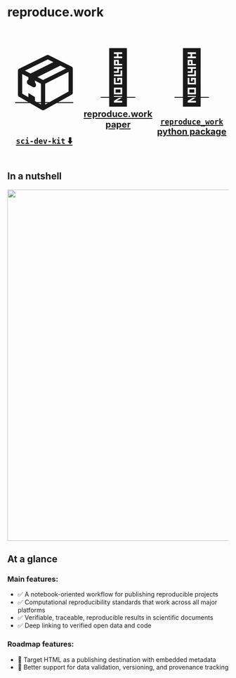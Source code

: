 # reproduce.work

<!-- WARNING: THIS FILE WAS AUTOGENERATED! DO NOT EDIT! -->

<div style="display:flex;">

<div style="flex:1; text-align: center;">

<a href="https://github.com/reproduce-work/sci-dev-kit">
<h1>
<span style="font-size:120px;">📦</span> <br/>
<span style="font-size: 20px; margin-top:-10px;"><code>sci-dev-kit</code>
⬇️ </span>
</h1>

</a>

</div>

<div style="flex:1;  text-align: center;">

<a href="https://github.com/reproduce-work/reproduce-work/">
<h1>
<span style="font-size:120px;">📃</span> <br/>
<span style="font-size: 20px; margin-top:-10px;">reproduce.work
paper</span>
</h1>

</a>

</div>

<div style="flex:1; text-align: center;">

<a href="https://github.com/reproduce-work/reproduce-work/">
<h1>
<span style="font-size:120px;">📀</span><br/>

<div style="font-size: 20px">

<span style="margin-top:-10px;"><code>reproduce_work</code></span> <br/>
<span style="margin-top:-20px;"> python package</span>

</div>

</h1>

</a>

</div>

</div>

## In a nutshell

<div style="text-align:center;">

<img src="img/nutshell.png" width="800px" />

</div>

## At a glance

### Main features:

- ✅ A notebook-oriented workflow for publishing reproducible projects
- ✅ Computational reproducibility standards that work across all major
  platforms
- ✅ Verifiable, traceable, reproducible results in scientific documents
- ✅ Deep linking to verified open data and code

### Roadmap features:

- 🔳 Target HTML as a publishing destination with embedded metadata
- 🔳 Better support for data validation, versioning, and provenance
  tracking

<!--
## Current support
&#10;Currently, we have examples and templates for the following workflows:
- [Jupyter](https://jupyter.org/)
- [Rmarkdown/RStudio](https://rmarkdown.rstudio.com/)
- [R](https://www.r-project.org/)
- [Python](https://www.python.org/)
- [Julia](https://julialang.org/)
&#10;Creating new templates [(link coming soon]()) is easy and encouraged for any workflow that can be containerized. The goal is to provide a framework that can be used to create a reproducible workflow for any computational task.
&#10;
Future targets:
- [MATLAB](https://www.mathworks.com/products/matlab.html)
- [Stata](https://www.stata.com/)
- [SAS](https://www.sas.com/en_us/home.html)
- [SPSS](https://www.ibm.com/analytics/spss-statistics-software)
- [Mathematica](https://www.wolfram.com/mathematica/)
- [Maple](https://www.maplesoft.com/products/maple/)
-->

